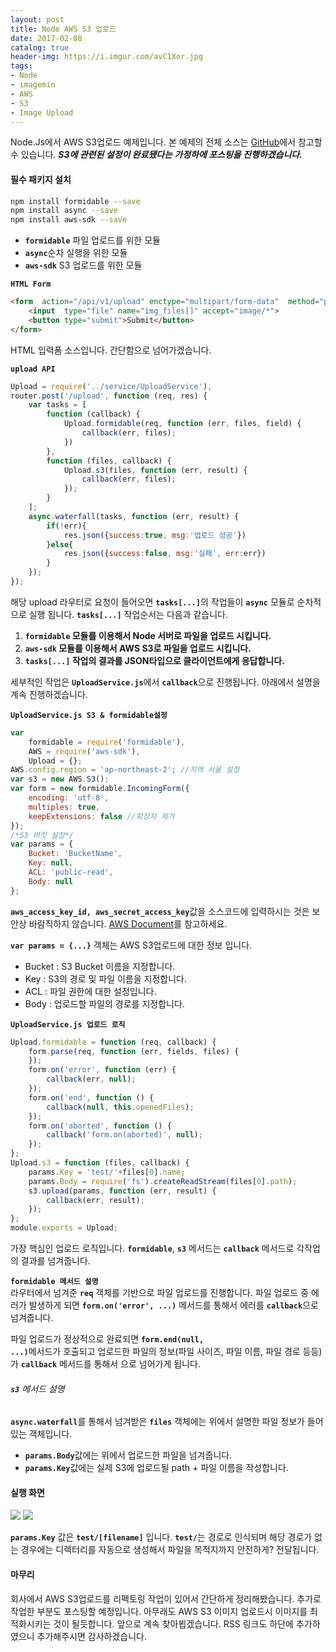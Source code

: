 ```yaml
---
layout: post
title: Node AWS S3 업로드
date: 2017-02-08
catalog: true
header-img: https://i.imgur.com/avC1Xor.jpg
tags:
- Node
- imagemin
- AWS
- S3 
- Image Upload
---
```



Node.Js에서 AWS S3업로드 예제입니다. 본 예제의 전체 소스는 [GitHub](https://github.com/cheese10yun/node-yun)에서 참고할 수 있습니다.
***S3에 관련된 설정이 완료됐다는 가정하에 포스팅을 진행하겠습니다.***

#### 필수 패키지 설치
```bash
npm install formidable --save
npm install async --save
npm install aws-sdk --save
```

* <code><b>formidable</b></code> 파일 업로드를 위한 모듈
* <code><b>async</b></code>순차 실행을 위한 모듈
* <code><b>aws-sdk</b></code> S3 업로드를 위한 모듈

<code><b>HTML Form</b></code>
```html
<form  action="/api/v1/upload" enctype="multipart/form-data"  method="post">
    <input  type="file" name="img_files[]" accept="image/*">
    <button type="submit">Submit</button>
</form>
```

HTML 입력폼 소스입니다. 간단함으로 넘어가겠습니다.

<code><b>upload API</b></code>

```javascript
Upload = require('../service/UploadService'),
router.post('/upload', function (req, res) {
    var tasks = [
        function (callback) {
            Upload.formidable(req, function (err, files, field) {
                callback(err, files);
            })
        },
        function (files, callback) {
            Upload.s3(files, function (err, result) {
                callback(err, files);
            });
        }
    ];
    async.waterfall(tasks, function (err, result) {
        if(!err){
            res.json({success:true, msg:'업로드 성공'})
        }else{
            res.json({success:false, msg:'실패', err:err})
        }
    });
});
```

해당 upload 라우터로 요청이 들어오면 <code><b>tasks[...]</b></code>의 작업들이 <code><b>async</b></code>
모듈로 순차적으로 실행 됩니다. <code><b>tasks[...]</b></code> 작업순서는 다음과 같습니다.

1. **<code><b>formidable</b></code> 모듈를 이용해서 Node 서버로 파일을 업로드 시킵니다.**
2. **<code><b>aws-sdk</b></code> 모듈를 이용해서 AWS S3로 파일을 업로드 시킵니다.**
3. **<code><b>tasks[...]</b></code> 작업의 결과를 JSON타입으로 클라이언트에게 응답합니다.**

세부적인 작업은 <code><b>UploadService.js</b></code>에서 <code><b>callback</b></code>으로 진행됩니다.
아래에서 설명을 계속 진행하겠습니다.

<code><b>UploadService.js S3 & formidable설정 </b></code>

```javascript
var
    formidable = require('formidable'),
    AWS = require('aws-sdk'),
    Upload = {};
AWS.config.region = 'ap-northeast-2'; //지역 서울 설정
var s3 = new AWS.S3();
var form = new formidable.IncomingForm({
    encoding: 'utf-8',
    multiples: true,
    keepExtensions: false //확장자 제거
});
/*S3 버킷 설정*/
var params = {
    Bucket: 'BucketName',
    Key: null,
    ACL: 'public-read',
    Body: null
};
```

<code><b>aws_access_key_id, aws_secret_access_key</b></code>값을 소스코드에 입력하시는 것은 보안상 바람직하지 않습니다.
[AWS Document](http://docs.aws.amazon.com/cli/latest/userguide/cli-chap-getting-started.html)를 참고하세요.

<code><b>var params = {...}</b></code> 객체는 AWS S3업로드에 대한 정보 입니다.

* Bucket :  S3 Bucket 이름을 지정합니다.
* Key : S3의 경로 및 파일 이름을 지정합니다.
* ACL : 파일 권한에 대한 설정입니다.
* Body : 업로드할 파일의 경로를 지정합니다.

<code><b>UploadService.js 업로드 로직</b></code>
```javascript
Upload.formidable = function (req, callback) {
    form.parse(req, function (err, fields, files) {
    });
    form.on('error', function (err) {
        callback(err, null);
    });
    form.on('end', function () {
        callback(null, this.openedFiles);
    });
    form.on('aborted', function () {
        callback('form.on(aborted)', null);
    });
};
Upload.s3 = function (files, callback) {
    params.Key = 'test/'+files[0].name;
    params.Body = require('fs').createReadStream(files[0].path);
    s3.upload(params, function (err, result) {
        callback(err, result);
    });
};
module.exports = Upload;
```

가장 핵심인 업로드 로직입니다. <code><b>formidable</b></code>, <code><b>s3</b></code> 메서드는 <code><b>callback</b></code> 메서드로
각작업의 결과를 넘겨줍니다.

<code><b>formidable 메서드 설명</b></code>   
라우터에서 넘겨준 <code><b>req</b></code> 객체를 기반으로 파일 업로드를 진행합니다.
파일 업로드 중 에러가 발생하게 되면 <code><b>form.on('error', ...)</b></code> 메서드를 통해서 에러를 <code><b>callback</b></code>으로 넘겨줍니다.

파일 업로드가 정상적으로 완료되면 <code><b>form.end(null, ...)</b></code>메서드가 호출되고 업로드한 파일의 정보(파일 사이즈, 파일 이름, 파일 경로 등등)가 <code><b>callback</b></code> 메서드를 통해서 으로 넘어가게 됩니다.  

###### <code><b>s3</b></code> 메서드 설명

<code><b>async.waterfall</b></code>를 통해서 넘겨받은 <code><b>files</b></code> 객체에는 위에서 설명한 파일 정보가 들어있는 객체입니다.

* <code><b>params.Body</b></code>값에는 위에서 업로드한 파일을 넘겨줍니다.
* <code><b>params.Key</b></code>값에는 실제 S3에 업로드될 path + 파일 이름을 작성합니다.


#### 실행 화면

![](https://i.imgur.com/P0bMJdM.png)
![](https://i.imgur.com/u2qStuu.png)

<code><b>params.Key</b></code> 값은 <code><b>test/[filename]</b></code> 입니다.
<code><b>test/</b></code>는 경로로 인식되며 해당 경로가 없는 경우에는 디렉터리를 자동으로 생성해서 파일을 목적지까지 안전하게? 전달됩니다.

#### 마무리
 회사에서 AWS S3업로드를 리펙토링 작업이 있어서 간단하게 정리해봤습니다.
 추가로 작업한 부분도 포스팅할 예정입니다.
 아무래도 AWS S3 이미지 업로드시 이미지를 최적화시키는 것이 될듯합니다.
 앞으로 계속 찾아뵙겠습니다.
 RSS 링크도 하단에 추가하였으니 추가해주시면 감사하겠습니다.
